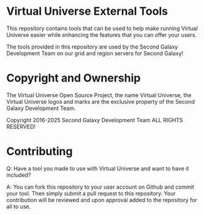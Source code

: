 # Virtual Universe External Tools

This repository contains tools that can be used to help make running Virtual Universe easier while enhancing the features that you can offer your users.

The tools provided in this repository are used by the Second Galaxy Development Team on our grid and region servers for Second Galaxy!



# Copyright and Ownership

The Virtual Universe Open Source Project, the name Virtual Universe, the Virtual Universe logos and marks are the exclusive property of the Second Galaxy Development Team.

Copyright 2016-2025 Second Galaxy Development Team ALL RIGHTS RESERVED!

# Contributing

Q: Have a tool you made to use with Virtual Universe and want to have it included?

A: You can fork this repository to your user account on Github and commit your tool.  Then simply submit a pull request to this repository.  Your contribution will be reviewed and upon approval added to the repository for all to use.
